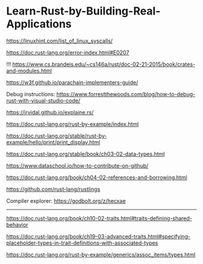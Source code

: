 # Learn-Rust-by-Building-Real-Applications

https://linuxhint.com/list_of_linux_syscalls/

https://doc.rust-lang.org/error-index.html#E0207

!!! https://www.cs.brandeis.edu/~cs146a/rust/doc-02-21-2015/book/crates-and-modules.html

https://w3f.github.io/parachain-implementers-guide/

Debug instructions: https://www.forrestthewoods.com/blog/how-to-debug-rust-with-visual-studio-code/

https://jrvidal.github.io/explaine.rs/

https://doc.rust-lang.org/rust-by-example/index.html

https://doc.rust-lang.org/stable/rust-by-example/hello/print/print_display.html

https://doc.rust-lang.org/stable/book/ch03-02-data-types.html

https://www.dataschool.io/how-to-contribute-on-github/

https://doc.rust-lang.org/book/ch04-02-references-and-borrowing.html

https://github.com/rust-lang/rustlings

Compiler explorer: https://godbolt.org/z/hecxae

---

https://doc.rust-lang.org/book/ch10-02-traits.html#traits-defining-shared-behavior

https://doc.rust-lang.org/book/ch19-03-advanced-traits.html#specifying-placeholder-types-in-trait-definitions-with-associated-types

https://doc.rust-lang.org/rust-by-example/generics/assoc_items/types.html
